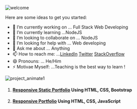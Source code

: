 <!-- ### Hi there 👋 -->
![welcome](https://user-images.githubusercontent.com/45633928/104728821-af559d80-5761-11eb-9eaf-531d390ef588.gif)

<!-- **imdadulhaque1/imdadulhaque1** is a ✨ _special_ ✨ repository because its `README.md` (this file) appears on your GitHub profile.-->

Here are some ideas to get you started:

- 🔭 I’m currently working on ... Full Stack Web Developing
- 🌱 I’m currently learning ...NodeJS
- 👯 I’m looking to collaborate on ... NodeJS
- 🤔 I’m looking for help with ... Web developing
- 💬 Ask me about ... Anything
- 📫 How to reach me: ...[LinkedIn](https://www.linkedin.com/in/imdadul-haque-97b7a3183/)    [Twitter](https://twitter.com/imdad_haque)   [StackOverflow](https://stackoverflow.com/users/14065992/imdadul-haque?tab=profile)
- 😄 Pronouns: ... He/Him
- ⚡ Motivae Myself: ...Teaching is the best way to learn !



![project_animate1](https://user-images.githubusercontent.com/45633928/104729343-7f5aca00-5762-11eb-9d30-9870e74252b1.gif)
1. #### [Responsive Static Portfolio](https://imdadulhaque1.github.io/PortfoLio1440/) Using HTML, CSS, Bootstrap
2. #### [Responsive Portfolio](https://imdadulhaque1.github.io/MyStaticPortfoLio/) Using HTML, CSS, JavaScript



